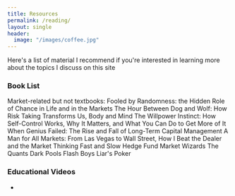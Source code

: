 ```yaml
---
title: Resources
permalink: /reading/
layout: single
header:
  image: "/images/coffee.jpg"
---
```


Here's a list of material I recommend if you're interested in learning more about the topics I discuss on this site

### Book List
Market-related but not textbooks: 
  Fooled by Randomness: the Hidden Role of Chance in Life and in the Markets
  The Hour Between Dog and Wolf: How Risk Taking Transforms Us, Body and Mind
  The Willpower Instinct: How Self-Control Works, Why It Matters, and What You Can Do to Get More of It
  When Genius Failed: The Rise and Fall of Long-Term Capital Management
  A Man for All Markets: From Las Vegas to Wall Street, How I Beat the Dealer and the Market
  Thinking Fast and Slow
  Hedge Fund Market Wizards
  The Quants
  Dark Pools
  Flash Boys
  Liar's Poker
### Educational Videos
*
